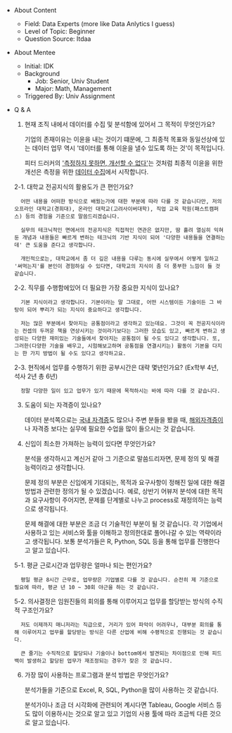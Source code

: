 
- About Content
    - Field: Data Experts (more like Data Anlytics I guess)
    - Level of Topic: Beginner
    - Question Source: Itdaa

- About Mentee 
    - Initial: IDK
    - Background
        - Job: Senior, Univ Student
        - Major: Math, Management
    - Triggered By: Univ Assignment

- Q & A
    1. 현재 조직 내에서 데이터를 수집 및 분석함에 있어서 그 목적이 무엇인가요?
        
        기업의 존재이유는 이윤을 내는 것이기 떄문에, 그 최종적 목표와 동일선상에 있는 데이터 업무 역시 '데이터를 통해 이윤을 낼수 있도록 하는 것'이 목적입니다.

        피터 드러커의 ['측정하지 못하면, 개선할 수 없다'](https://guavabox.com/if-you-cant-measure-it-you-cant-improve-it/)는 것처럼 최종적 이윤을 위한 개선은 측정을 위한 [데이터 수집](https://medium.com/@rchang/a-beginners-guide-to-data-engineering-part-i-4227c5c457d7)에서 시작합니다.

    2-1. 대학교 전공지식의 활용도가 큰 편인가요?

        어떤 내용을 어떠한 방식으로 배웠는가에 대한 부분에 따라 다를 것 같습니다만, 저의 오프라인 대학교(경희대), 온라인 대학교(고려사이버대학), 직업 교육 학원(패스트캠퍼스) 등의 경험을 기준으로 말씀드리겠습니다.

        실무의 테크닉적인 면에서의 전공지식은 직접적인 연관은 없지만, 땀 흘려 열심히 익혀둔 개념과 내용들은 빠르게 변하는 테크닉의 기반 지식이 되어 '다양한 내용들을 연결하는데' 큰 도움을 준다고 생각합니다.

        개인적으로는, 대학교에서 좀 더 깊은 내용을 다루는 동시에 실무에서 어떻게 일하고 '써먹는지'를 본인이 경험하실 수 있다면, 대학교의 지식이 좀 더 풍부한 느낌이 들 것 같습니다.

    2-2. 직무를 수행함에있어 더 필요한 가장 중요한 지식이 있나요?

        기본 지식이라고 생각합니다. 기본이라는 말 그대로, 어떤 시스템이든 기술이든 그 바탕이 되어 뿌리가 되는 지식이 중요하다고 생각합니다.

        저는 많은 부분에서 찾아지는 공통점이라고 생각하고 있는데요. 그것이 꼭 전공지식이라는 컨셉의 두꺼운 책을 연상시키는 것이라기보다는 그러한 모습도 있고, 빠르게 변하고 생성되는 다양한 재미있는 기술들에서 찾아지는 공통점이 될 수도 있다고 생각합니다. 또, 그러한(다양한 기술을 배우고, 시험해보고하며 공통점을 연결시키는) 활동이 기본을 다지는 한 가지 방법이 될 수도 있다고 생각하고요.

    2-3. 현직에서 업무를 수행하기 위한 공부시간은 대략 몇년인가요? (Ex학부 4년, 석사 2년 총 6년)

        정말 다양한 일이 있고 업무가 있기 때문에 목적하시는 바에 따라 다를 것 같습니다.

    3. 도움이 되는 자격증이 있나요?

        데이터 분석쪽으로는 [국내 자격증](https://m.blog.naver.com/PostView.nhn?blogId=mediamkt&logNo=220884228003&proxyReferer=https%3A%2F%2Fwww.google.com%2F)도 많으나 주변 분들을 봤을 때, [해외자격증이](http://www.ciokorea.com/print/21859)나 자격증 보다는 실무에 필요한 수업을 많이 들으시는 것 같습니다.

    4. 신입이 최소한 가져하는 능력이 있다면 무엇인가요?

        분석을 생각하시고 계신거 같아 그 기준으로 말씀드리자면, 문제 정의 및 해결 능력이라고 생각합니다. 

        문제 정의 부분은 신입에게 기대되는, 목적과 요구사항이 정해진 일에 대한 해결방법과 관련한 정의가 될 수 있겠습니다. 예로, 상반기 어뷰저 분석에 대한 목적과 요구사항이 주어지면, 문제를 단계별로 나누고 process로 재정의하는 능력으로 생각됩니다.

        문제 해결에 대한 부분은 조금 더 기술적인 부분이 될 것 같습니다. 각 기업에서 사용하고 있는 서비스와 툴을 이해하고 정의한대로 풀어나갈 수 있는 역략이라고 생각됩니다. 보통 분석가들은 R, Python, SQL 등을 통해 업무를 진행한다고 알고 있습니다.

    5-1. 평균 근로시간과 업무량은 얼마나 되는 편인가요?

        평일 평균 8시간 근무로, 업무량은 기업별로 다를 것 같습니다. 순전히 제 기준으로 필요에 따라, 평균 년 10 ~ 30회 야근을 하는 것 같습니다.

    5-2. 의사결정은 임원진들의 회의를 통해 이루어지고 업무를 할당받는 방식의 수직적 구조인가요?

        저도 이제까지 매니저라는 직급으로, 거리가 있어 파악이 어려우나, 대부분 회의를 통해 이루어지고 업무를 할당받는 방식은 다른 산업에 비해 수평적으로 진행되는 것 같습니다. 

        큰 줄기는 수직적으로 할당되나 기술이나 bottom에서 발견되는 차이점으로 인해 피드백이 발생하고 할당된 업무가 재조정되는 경우가 잦은 것 같습니다.

    6. 가장 많이 사용하는 프로그램과 분석 방법은 무엇인가요?

        분석가들을 기준으로 Excel, R, SQL, Python을 많이 사용하는 것 같습니다.

        분석가이나 조금 더 시각화에 관련되어 계시다면 Tableau, Google 서비스 등도 많이 이용하시는 것으로 알고 있고 기업의 사용 툴에 따라 조금씩 다른 것으로 알고 있습니다.